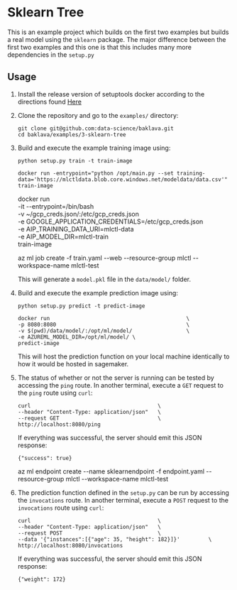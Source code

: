 Sklearn Tree
============

This is an example project which builds on the first two examples but
builds a real model using the `sklearn` package. The major difference
between the first two examples and this one is that this includes many
more dependencies in the `setup.py`

Usage
-----

1. Install the release version of setuptools docker according to the
    directions found [Here](https://github.com/intuit/baklava)

2. Clone the repository and go to the `examples/` directory:

    ```
    git clone git@github.com:data-science/baklava.git
    cd baklava/examples/3-sklearn-tree
    ```

3. Build and execute the example training image using:

    ```
    python setup.py train -t train-image
    ```
    ```
    docker run -entrypoint="python /opt/main.py --set training-data='https://mlctldata.blob.core.windows.net/modeldata/data.csv'" train-image
    ```

    docker run \
    -it --entrypoint=/bin/bash \
    -v ~/gcp_creds.json/:/etc/gcp_creds.json \
    -e GOOGLE_APPLICATION_CREDENTIALS=/etc/gcp_creds.json \
    -e AIP_TRAINING_DATA_URI=mlctl-data \
    -e AIP_MODEL_DIR=mlctl-train \
    train-image

    az ml job create -f train.yaml --web --resource-group mlctl --workspace-name mlctl-test


    This will generate a `model.pkl` file in the `data/model/` folder.

4. Build and execute the example prediction image using:

    ```
    python setup.py predict -t predict-image
    ```
    ```
    docker run                                           \
    -p 8080:8080                                         \
    -v $(pwd)/data/model/:/opt/ml/model/                 \
    -e AZUREML_MODEL_DIR=/opt/ml/model/ \
    predict-image
    ```

    This will host the prediction function on your local machine
    identically to how it would be hosted in sagemaker.

5. The status of whether or not the server is running can be tested by
   accessing the `ping` route. In another terminal, execute a `GET` request
   to the `ping` route using `curl`:

    ```
    curl                                        \
    --header "Content-Type: application/json"   \
    --request GET                               \
    http://localhost:8080/ping
    ```

    If everything was successful, the server should emit this JSON
    response:

    ```
    {"success": true}
    ```

    az ml endpoint create --name sklearnendpoint -f endpoint.yaml  --resource-group mlctl --workspace-name mlctl-test


6. The prediction function defined in the `setup.py` can be run by
   accessing the `invocations` route. In another terminal, execute
   a `POST` request to the `invocations` route using `curl`:

    ```
    curl                                        \
    --header "Content-Type: application/json"   \
    --request POST                              \
    --data '{"instances":[{"age": 35, "height": 182}]}'         \
    http://localhost:8080/invocations
    ```

    If everything was successful, the server should emit this JSON
    response:

    ```
    {"weight": 172}
    ```
